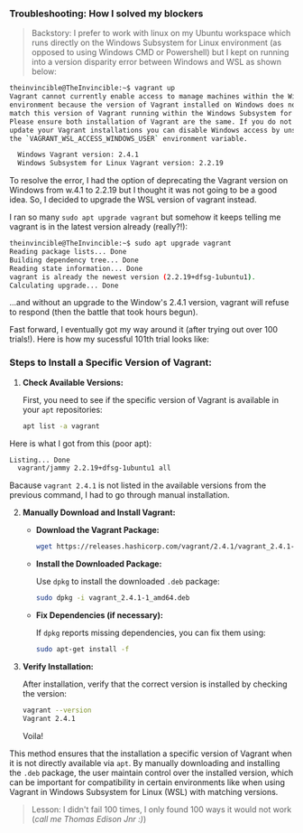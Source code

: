 ### Troubleshooting: How I solved my blockers

> Backstory: I prefer to work with linux on my Ubuntu workspace which runs directly on the Windows Subsystem for Linux environment (as opposed to using Windows CMD or Powershell) but I kept on running into a version disparity error between Windows and WSL as shown below:

```bash
theinvincible@TheInvincible:~$ vagrant up
Vagrant cannot currently enable access to manage machines within the Windows
environment because the version of Vagrant installed on Windows does not
match this version of Vagrant running within the Windows Subsystem for Linux.
Please ensure both installation of Vagrant are the same. If you do not want
update your Vagrant installations you can disable Windows access by unsetting
the `VAGRANT_WSL_ACCESS_WINDOWS_USER` environment variable.

  Windows Vagrant version: 2.4.1
  Windows Subsystem for Linux Vagrant version: 2.2.19
```

To resolve the error, I had the option of deprecating the Vagrant version on Windows from w.4.1 to 2.2.19 but I thought it was not going to be a good idea. So, I decided to upgrade the WSL version of vagrant instead.

I ran so many `sudo apt upgrade vagrant` but somehow it keeps telling me vagrant is in the latest version already (really?!):

```bash
theinvincible@TheInvincible:~$ sudo apt upgrade vagrant
Reading package lists... Done
Building dependency tree... Done
Reading state information... Done
vagrant is already the newest version (2.2.19+dfsg-1ubuntu1).
Calculating upgrade... Done
```

...and without an upgrade to the Window's 2.4.1 version, vagrant will refuse to respond (then the battle that took hours begun).

Fast forward, I eventually got my way around it (after trying out over 100 trials!). Here is how my sucessful 101th trial looks like:

### Steps to Install a Specific Version of Vagrant:

1. **Check Available Versions:**
   
   First, you need to see if the specific version of Vagrant is available in your `apt` repositories:

   ```bash
   apt list -a vagrant
   ```

  Here is what I got from this (poor apt):

```bash
Listing... Done
  vagrant/jammy 2.2.19+dfsg-1ubuntu1 all
```

Bacause `vagrant 2.4.1` is not listed in the available versions from the previous command, I had to go through manual installation.

2. **Manually Download and Install Vagrant:**

   - **Download the Vagrant Package:**

     ```bash
     wget https://releases.hashicorp.com/vagrant/2.4.1/vagrant_2.4.1-1_amd64.deb
     ```

   - **Install the Downloaded Package:**

     Use `dpkg` to install the downloaded `.deb` package:

     ```bash
     sudo dpkg -i vagrant_2.4.1-1_amd64.deb
     ```

   - **Fix Dependencies (if necessary):**

     If `dpkg` reports missing dependencies, you can fix them using:

     ```bash
     sudo apt-get install -f
     ```

4. **Verify Installation:**

   After installation, verify that the correct version is installed by checking the version:

   ```bash
   vagrant --version
   Vagrant 2.4.1
   ```

   Voila! 

This method ensures that the installation a specific version of Vagrant when it is not directly available via `apt`. By manually downloading and installing the `.deb` package, the user maintain control over the installed version, which can be important for compatibility in certain environments like when using Vagrant in Windows Subsystem for Linux (WSL) with matching versions.

> Lesson: I didn't fail 100 times, I only found 100 ways it would not work (*call me Thomas Edison Jnr :)*)